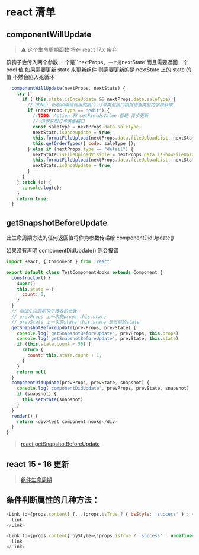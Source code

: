# react 清单

## componentWillUpdate

> ⚠️ 这个生命周期函数 将在 react 17.x 废弃

该钩子会传入两个参数 一个是``nextProps`, 一个是`nextState`而且需要返回一个 bool 值 如果需要更新 state 来更新组件 则需要更新的是 nextState 上的 state 的值 不然会陷入死循环

```js
  componentWillUpdate(nextProps, nextState) {
    try {
      if (!this.state.isOnceUpdate && nextProps.data.saleType) {
        // DONE: 新增和编辑调用的接口 订单类型接口根据销售类型的字段获取
        if (nextProps.type == "edit") {
          //TODO: Action 和 setFieldsValue 都是 异步更新
          // 请求获取订单类型接口
          const saleType = nextProps.data.saleType;
          nextState.isOnceUpdate = true;
          this.formatFileUpload(nextProps.data.fileUploadList, nextState);
          this.getOrderTypes({ code: saleType });
        } else if (nextProps.type == "detail") {
          nextState.isFileUploadVisible = nextProps.data.isShowFileUpload;
          this.formatFileUpload(nextProps.data.fileUploadList, nextState);
          nextState.isOnceUpdate = true;
        }
      }
    } catch (e) {
      console.log(e);
    }
    return true;
  }
```

## getSnapshotBeforeUpdate

此生命周期方法的任何返回值将作为参数传递给 componentDidUpdate()

如果没有声明 componentDidUpdate() 则会报错

```js
import React, { Component } from 'react'

export default class TestComponentHooks extends Component {
  constructor() {
    super()
    this.state = {
      count: 0,
    }
  }
  // 测试生命周期钩子接收的参数
  // prevProps 上一次的props this.state
  // prevState 上一次的state this.state 是当前的state
  getSnapshotBeforeUpdate(prevProps, prevState) {
    console.log('getSnapshotBeforeUpdate', prevProps, this.props)
    console.log('getSnapshotBeforeUpdate', prevState, this.state)
    if (this.state.count < 50) {
      return {
        count: this.state.count + 1,
      }
    }
    return null
  }
  componentDidUpdate(prevProps, prevState, snapshot) {
    console.log('componentDidUpdate', prevProps, prevState, snapshot)
    if (snapshot) {
      this.setState(snapshot)
    }
  }
  render() {
    return <div>test component hooks</div>
  }
}
```

> [react getSnapshotBeforeUpdate](https://zh-hans.reactjs.org/docs/react-component.html#getsnapshotbeforeupdate)

## react 15 - 16 更新

> [组件生命周期](https://www.cnblogs.com/cc-freiheit/p/10009608.html)

## 条件判断属性的几种方法：

```js
<Link to={props.content} {...(props.isTrue ? { bsStyle: 'success' } : {})}>
  link
</Link>
```

```js
<Link to={props.content} byStyle={!props.isTrue ? 'success' : undefined}>
  link
</Link>
```
